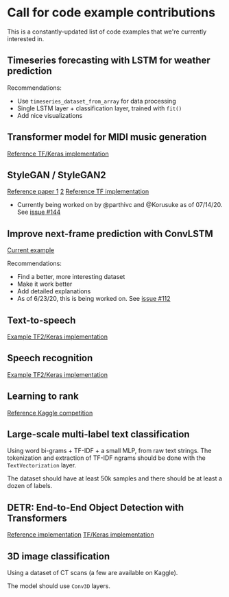 # Call for code example contributions

This is a constantly-updated list of code examples that we're currently interested in.


## Timeseries forecasting with LSTM for weather prediction

Recommendations:

- Use `timeseries_dataset_from_array` for data processing
- Single LSTM layer + classification layer, trained with `fit()`
- Add nice visualizations


## Transformer model for MIDI music generation

[Reference TF/Keras implementation](https://github.com/jason9693/MusicTransformer-tensorflow2.0)


## StyleGAN / StyleGAN2

[Reference paper 1](https://arxiv.org/abs/1812.04948) [2](https://arxiv.org/abs/1912.04958)
[Reference TF implementation](https://github.com/NVlabs/stylegan2)

 - Currently being worked on by @parthivc and @Korusuke as of 07/14/20. See [issue #144](https://github.com/keras-team/keras-io/issues/144)

## Improve next-frame prediction with ConvLSTM

[Current example](https://keras.io/examples/vision/conv_lstm/)

Recommendations:

- Find a better, more interesting dataset
- Make it work better
- Add detailed explanations
- As of 6/23/20, this is being worked on. See [issue #112](https://github.com/keras-team/keras-io/issues/112)


## Text-to-speech

[Example TF2/Keras implementation](https://github.com/dathudeptrai/TensorflowTTS)


## Speech recognition

[Example TF2/Keras implementation](https://github.com/rolczynski/Automatic-Speech-Recognition)


## Learning to rank

[Reference Kaggle competition](https://www.kaggle.com/c/wm-2017-learning-to-rank)


## Large-scale multi-label text classification

Using word bi-grams + TF-IDF + a small MLP, from raw text strings.
The tokenization and extraction of TF-IDF ngrams should be done with the `TextVectorization` layer.

The dataset should have at least 50k samples and there should be at least a dozen of labels.


## DETR: End-to-End Object Detection with Transformers

[Reference implementation](https://github.com/facebookresearch/detr)
[TF/Keras implementation](https://github.com/auvisusAI/detr-tensorflow)


## 3D image classification

Using a dataset of CT scans (a few are available on Kaggle).

The model should use `Conv3D` layers.



